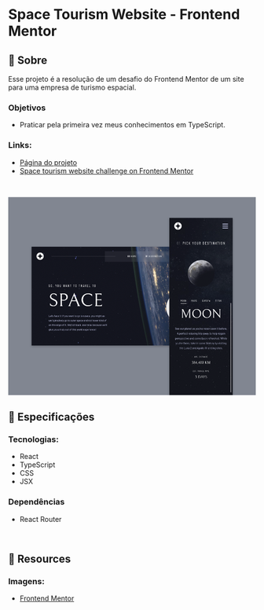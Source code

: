 # Space Tourism Website - Frontend Mentor

## 📄 Sobre
Esse projeto é a resolução de um desafio do Frontend Mentor de um site para uma empresa de turismo espacial.

### Objetivos
- Praticar pela primeira vez meus conhecimentos em TypeScript.

### Links:
- <a href="https://biancassantos.github.io/space-tourism-website/" target="_blank">Página do projeto</a>
- [Space tourism website challenge on Frontend Mentor](https://www.frontendmentor.io/challenges/space-tourism-multipage-website-gRWj1URZ3)

</br>

![Design do projeto](https://raw.githubusercontent.com/biancassantos/space-tourism-website/refs/heads/main/src/assets/project-preview.png)

## 🔎 Especificações
### Tecnologias:
- React
- TypeScript
- CSS
- JSX

### Dependências
- React Router

</br>

## 📁 Resources
### Imagens:
- [Frontend Mentor](https://www.frontendmentor.io/challenges/space-tourism-multipage-website-gRWj1URZ3)
